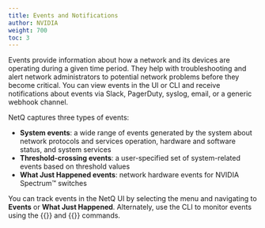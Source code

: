 ```yaml
---
title: Events and Notifications
author: NVIDIA
weight: 700
toc: 3
---
```

Events provide information about how a network and its devices are operating during a given time period. They help with troubleshooting and alert network administrators to potential network problems before they become critical. You can view events in the UI or CLI and receive notifications about events via Slack, PagerDuty, syslog, email, or a generic webhook channel. 

NetQ captures three types of events:

- **System events**: a wide range of events generated by the system about network protocols and services operation, hardware and software status, and system services
- **Threshold-crossing events**: a user-specified set of system-related events based on threshold values
- **What Just Happened events**: network hardware events for NVIDIA Spectrum&trade; switches

You can track events in the NetQ UI by selecting the menu and navigating to **Events** or **What Just Happened**. Alternately, use the CLI to monitor events using the {{<link title="show/#netq-show-events" text="netq show events">}} and {{<link title="show/#netq-show-wjh-drop" text="netq show wjh-drop">}} commands.